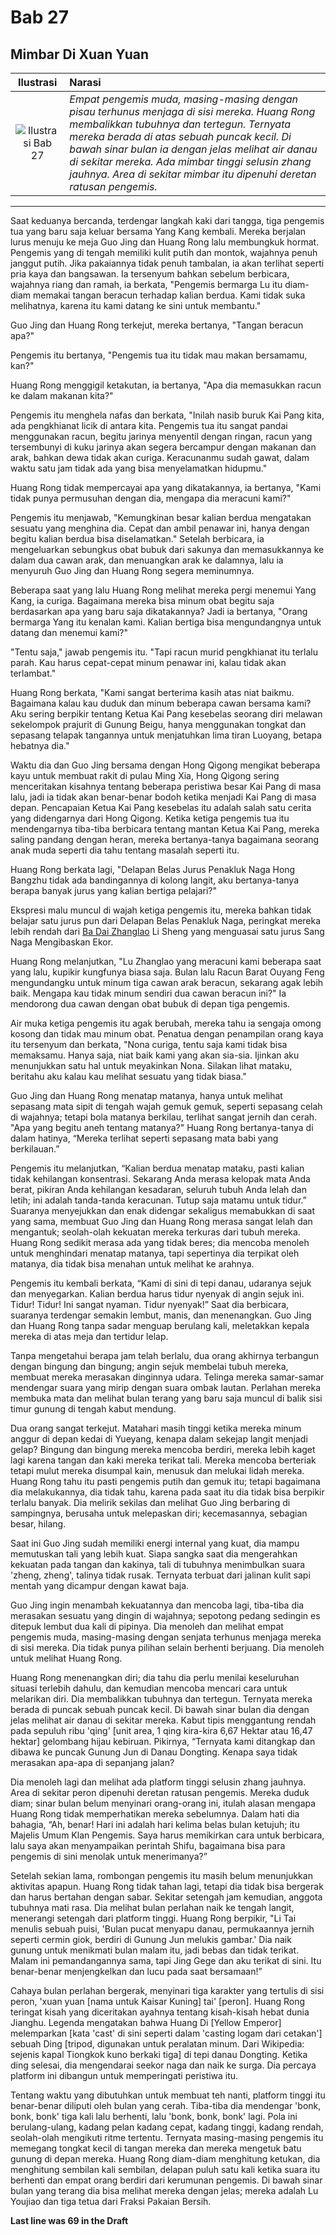 # Bab 27
## Mimbar Di Xuan Yuan

| Ilustrasi | Narasi |
|   :---:   | :---   |
| ![Ilustrasi Bab 27](https://res.cloudinary.com/drzjshskk/image/upload/v1676693428/sdyxz/originals/loch-27_zgmdpi.jpg)  | _Empat pengemis muda, masing-masing dengan pisau terhunus menjaga di sisi mereka. Huang Rong membalikkan tubuhnya dan tertegun. Ternyata mereka berada di atas sebuah puncak kecil. Di bawah sinar bulan ia dengan jelas melihat air danau di sekitar mereka. Ada mimbar tinggi selusin zhang jauhnya. Area di sekitar mimbar itu dipenuhi deretan ratusan pengemis._  |

***

Saat keduanya bercanda, terdengar langkah kaki dari tangga, tiga pengemis tua yang baru saja keluar bersama Yang Kang 
kembali. Mereka berjalan lurus menuju ke meja Guo Jing dan Huang Rong lalu membungkuk hormat. Pengemis yang di tengah 
memiliki kulit putih dan montok, wajahnya penuh janggut putih. Jika pakaiannya tidak penuh tambalan, ia akan terlihat 
seperti pria kaya dan bangsawan. Ia tersenyum bahkan sebelum berbicara, wajahnya riang dan ramah, ia berkata, 
"Pengemis bermarga Lu itu diam-diam memakai tangan beracun terhadap kalian berdua. Kami tidak suka melihatnya, karena 
itu kami datang ke sini untuk membantu."

Guo Jing dan Huang Rong terkejut, mereka bertanya, "Tangan beracun apa?"

Pengemis itu bertanya, "Pengemis tua itu tidak mau makan bersamamu, kan?"

Huang Rong menggigil ketakutan, ia bertanya, "Apa dia memasukkan racun ke dalam makanan kita?"

Pengemis itu menghela nafas dan berkata, "Inilah nasib buruk Kai Pang kita, ada pengkhianat licik di antara kita. Pengemis 
tua itu sangat pandai menggunakan racun, begitu jarinya menyentil dengan ringan, racun yang tersembunyi di kuku jarinya akan 
segera bercampur dengan makanan dan arak, bahkan dewa tidak akan curiga. Keracunanmu sudah gawat, dalam waktu satu jam tidak 
ada yang bisa menyelamatkan hidupmu."

Huang Rong tidak mempercayai apa yang dikatakannya, ia bertanya, "Kami tidak punya permusuhan dengan dia, mengapa dia 
meracuni kami?"

Pengemis itu menjawab, "Kemungkinan besar kalian berdua mengatakan sesuatu yang menghina dia. Cepat dan ambil penawar ini, 
hanya dengan begitu kalian berdua bisa diselamatkan." Setelah berbicara, ia mengeluarkan sebungkus obat bubuk dari sakunya 
dan memasukkannya ke dalam dua cawan arak, dan menuangkan arak ke dalamnya, lalu ia menyuruh Guo Jing dan Huang Rong segera 
meminumnya.

Beberapa saat yang lalu Huang Rong melihat mereka pergi menemui Yang Kang, ia curiga. Bagaimana mereka bisa minum obat begitu 
saja berdasarkan apa yang baru saja dikatakannya? Jadi ia bertanya, "Orang bermarga Yang itu kenalan kami. Kalian bertiga 
bisa mengundangnya untuk datang dan menemui kami?"

"Tentu saja," jawab pengemis itu. "Tapi racun murid pengkhianat itu terlalu parah. Kau harus cepat-cepat minum penawar ini, 
kalau tidak akan terlambat."

Huang Rong berkata, "Kami sangat berterima kasih atas niat baikmu. Bagaimana kalau kau duduk dan minum beberapa cawan 
bersama kami? Aku sering berpikir tentang Ketua Kai Pang kesebelas seorang diri melawan sekelompok prajurit di Gunung Beigu, 
hanya menggunakan tongkat dan sepasang telapak tangannya untuk menjatuhkan lima tiran Luoyang, betapa hebatnya dia."

Waktu dia dan Guo Jing bersama dengan Hong Qigong mengikat beberapa kayu untuk membuat rakit di pulau Ming Xia, Hong Qigong 
sering menceritakan kisahnya tentang beberapa peristiwa besar Kai Pang di masa lalu, jadi ia tidak akan benar-benar bodoh 
ketika menjadi Kai Pang di masa depan. Pencapaian Ketua Kai Pang kesebelas itu adalah salah satu cerita yang didengarnya dari 
Hong Qigong. Ketika ketiga pengemis tua itu mendengarnya tiba-tiba berbicara tentang mantan Ketua Kai Pang, mereka saling 
pandang dengan heran, mereka bertanya-tanya bagaimana seorang anak muda seperti dia tahu tentang masalah seperti itu.

Huang Rong berkata lagi, "Delapan Belas Jurus Penakluk Naga Hong Bangzhu tidak ada bandingannya di kolong langit, aku 
bertanya-tanya berapa banyak jurus yang kalian bertiga pelajari?"

Ekspresi malu muncul di wajah ketiga pengemis itu, mereka bahkan tidak belajar satu jurus pun dari Delapan Belas Penakluk 
Naga, peringkat mereka lebih rendah dari 
[Ba Dai Zhanglao](panggilan.md#zhang-lao "Penatua Delapan Kantong") Li Sheng yang menguasai satu jurus Sang Naga Mengibaskan 
Ekor.

Huang Rong melanjutkan, "Lu Zhanglao yang meracuni kami beberapa saat yang lalu, kupikir kungfunya biasa saja. Bulan lalu 
Racun Barat Ouyang Feng mengundangku untuk minum tiga cawan arak beracun, sekarang agak lebih baik. Mengapa kau tidak minum 
sendiri dua cawan beracun ini?" Ia mendorong dua cawan dengan obat bubuk di depan tiga pengemis.

Air muka ketiga pengemis itu agak berubah, mereka tahu ia sengaja omong kosong dan tidak mau minum obat. Penatua dengan 
penampilan orang kaya itu tersenyum dan berkata, "Nona curiga, tentu saja kami tidak bisa memaksamu. Hanya saja, niat baik 
kami yang akan sia-sia. Ijinkan aku menunjukkan satu hal untuk meyakinkan Nona. Silakan lihat mataku, beritahu aku kalau kau 
melihat sesuatu yang tidak biasa."

Guo Jing dan Huang Rong menatap matanya, hanya untuk melihat sepasang mata sipit di tengah wajah gemuk gemuk, seperti sepasang celah di wajahnya; tetapi bola matanya berkilau, terlihat sangat jernih dan cerah. "Apa yang begitu aneh tentang matanya?" Huang Rong bertanya-tanya di dalam hatinya, “Mereka terlihat seperti sepasang mata babi yang berkilauan.”

Pengemis itu melanjutkan, “Kalian berdua menatap mataku, pasti kalian tidak kehilangan konsentrasi. Sekarang Anda merasa kelopak mata Anda berat, pikiran Anda kehilangan kesadaran, seluruh tubuh Anda lelah dan letih; ini adalah tanda-tanda keracunan. Tutup saja matamu untuk tidur.” Suaranya menyejukkan dan enak didengar sekaligus memabukkan di saat yang sama, membuat Guo Jing dan Huang Rong merasa sangat lelah dan mengantuk; seolah-olah kekuatan mereka terkuras dari tubuh mereka. Huang Rong sedikit merasa ada yang tidak beres; dia mencoba menoleh untuk menghindari menatap matanya, tapi sepertinya dia terpikat oleh matanya, dia tidak bisa menahan untuk melihat ke arahnya.

Pengemis itu kembali berkata, “Kami di sini di tepi danau, udaranya sejuk dan menyegarkan. Kalian berdua harus tidur nyenyak di angin sejuk ini. Tidur! Tidur! Ini sangat nyaman. Tidur nyenyak!” Saat dia berbicara, suaranya terdengar semakin lembut, manis, dan menenangkan. Guo Jing dan Huang Rong tanpa sadar menguap berulang kali, meletakkan kepala mereka di atas meja dan tertidur lelap.

Tanpa mengetahui berapa jam telah berlalu, dua orang akhirnya terbangun dengan bingung dan bingung; angin sejuk membelai tubuh mereka, membuat mereka merasakan dinginnya udara. Telinga mereka samar-samar mendengar suara yang mirip dengan suara ombak lautan. Perlahan mereka membuka mata dan melihat bulan terang yang baru saja muncul di balik sisi timur gunung di tengah kabut mendung.

Dua orang sangat terkejut. Matahari masih tinggi ketika mereka minum anggur di depan kedai di Yueyang, kenapa dalam sekejap langit menjadi gelap? Bingung dan bingung mereka mencoba berdiri, mereka lebih kaget lagi karena tangan dan kaki mereka terikat tali. Mereka mencoba berteriak tetapi mulut mereka disumpal kain, menusuk dan melukai lidah mereka. Huang Rong tahu itu pasti pengemis putih dan gemuk itu; tetapi bagaimana dia melakukannya, dia tidak tahu, karena pada saat itu dia tidak bisa berpikir terlalu banyak. Dia melirik sekilas dan melihat Guo Jing berbaring di sampingnya, berusaha untuk melepaskan diri; kecemasannya, sebagian besar, hilang.

Saat ini Guo Jing sudah memiliki energi internal yang kuat, dia mampu memutuskan tali yang lebih kuat. Siapa sangka saat dia mengerahkan kekuatan pada tangan dan kakinya, tali di tubuhnya menimbulkan suara 'zheng, zheng', talinya tidak rusak. Ternyata terbuat dari jalinan kulit sapi mentah yang dicampur dengan kawat baja.

Guo Jing ingin menambah kekuatannya dan mencoba lagi, tiba-tiba dia merasakan sesuatu yang dingin di wajahnya; sepotong pedang sedingin es ditepuk lembut dua kali di pipinya. Dia menoleh dan melihat empat pengemis muda, masing-masing dengan senjata terhunus menjaga mereka di sisi mereka. Dia tidak punya pilihan selain berhenti berjuang. Dia menoleh untuk melihat Huang Rong.

Huang Rong menenangkan diri; dia tahu dia perlu menilai keseluruhan situasi terlebih dahulu, dan kemudian mencoba mencari cara untuk melarikan diri. Dia membalikkan tubuhnya dan tertegun. Ternyata mereka berada di puncak sebuah puncak kecil. Di bawah sinar bulan dia dengan jelas melihat air danau di sekitar mereka. Kabut tipis menggantung rendah pada sepuluh ribu 'qing' [unit area, 1 qing kira-kira 6,67 Hektar atau 16,47 hektar] gelombang hijau kebiruan. Pikirnya, “Ternyata kami ditangkap dan dibawa ke puncak Gunung Jun di Danau Dongting. Kenapa saya tidak merasakan apa-apa di sepanjang jalan?

Dia menoleh lagi dan melihat ada platform tinggi selusin zhang jauhnya. Area di sekitar peron dipenuhi deretan ratusan pengemis. Mereka duduk diam; sinar bulan belum menyinari orang-orang ini, itulah alasan mengapa Huang Rong tidak memperhatikan mereka sebelumnya. Dalam hati dia bahagia, “Ah, benar! Hari ini adalah hari kelima belas bulan ketujuh; itu Majelis Umum Klan Pengemis. Saya harus memikirkan cara untuk berbicara, lalu saya akan menyampaikan perintah Shifu, bagaimana bisa para pengemis di sini menolak untuk menerimanya?”

Setelah sekian lama, rombongan pengemis itu masih belum menunjukkan aktivitas apapun. Huang Rong tidak tahan lagi, tetapi dia tidak bisa bergerak dan harus bertahan dengan sabar. Sekitar setengah jam kemudian, anggota tubuhnya mati rasa. Dia melihat bulan perlahan naik ke tengah langit, menerangi setengah dari platform tinggi. Huang Rong berpikir, "Li Tai menulis sebuah puisi, 'Bulan pucat menyapu danau, permukaannya jernih seperti cermin giok, berdiri di Gunung Jun melukis gambar.' Dia naik gunung untuk menikmati bulan malam itu, jadi bebas dan tidak terikat. Malam ini pemandangannya sama, tapi Jing Gege dan aku terikat di sini. Itu benar-benar menjengkelkan dan lucu pada saat bersamaan!”

Cahaya bulan perlahan bergerak, menyinari tiga karakter yang tertulis di sisi peron, 'xuan yuan [nama untuk Kaisar Kuning] tai' [peron]. Huang Rong teringat kisah yang diceritakan ayahnya tentang kisah-kisah hebat dunia Jianghu. Legenda mengatakan bahwa Huang Di [Yellow Emperor] melemparkan [kata 'cast' di sini seperti dalam 'casting logam dari cetakan'] sebuah Ding [tripod, digunakan untuk peralatan minum. Dari Wikipedia: sejenis kapal Tiongkok kuno berkaki tiga] di tepi danau Dongting. Ketika ding selesai, dia mengendarai seekor naga dan naik ke surga. Dia percaya platform ini dibangun untuk memperingati peristiwa itu.

Tentang waktu yang dibutuhkan untuk membuat teh nanti, platform tinggi itu benar-benar diliputi oleh bulan yang cerah. Tiba-tiba dia mendengar 'bonk, bonk, bonk' tiga kali lalu berhenti, lalu 'bonk, bonk, bonk' lagi. Pola ini berulang-ulang, kadang pelan kadang cepat, kadang tinggi, kadang rendah, seolah-olah mengikuti ritme tertentu. Ternyata masing-masing pengemis itu memegang tongkat kecil di tangan mereka dan mereka mengetuk batu gunung di depan mereka. Huang Rong diam-diam menghitung ketukan, dia menghitung sembilan kali sembilan, delapan puluh satu kali ketika suara itu berhenti dan empat orang berdiri dari kerumunan pengemis. Di bawah sinar bulan yang terang dia bisa melihat mereka dengan jelas; mereka adalah Lu Youjiao dan tiga tetua dari Fraksi Pakaian Bersih.


**Last line was 69 in the Draft**


